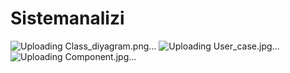 # Sistemanalizi
![Uploading Class_diyagram.png…]()
![Uploading User_case.jpg…]()
![Uploading Component.jpg…]()
